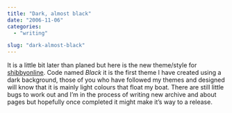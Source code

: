 ```yaml
---
title: "Dark, almost black"
date: "2006-11-06"
categories: 
  - "writing"

slug: "dark-almost-black"
---
```


It is a little bit later than planed but here is the new theme/style for [shibbyonline](https://www.shibbyonline.co.uk "shibbyonline"). Code named _Black_ it is the first theme I have created using a dark background, those of you who have followed my themes and designed will know that it is mainly light colours that float my boat. There are still little bugs to work out and I’m in the process of writing new archive and about pages but hopefully once completed it might make it’s way to a release.
